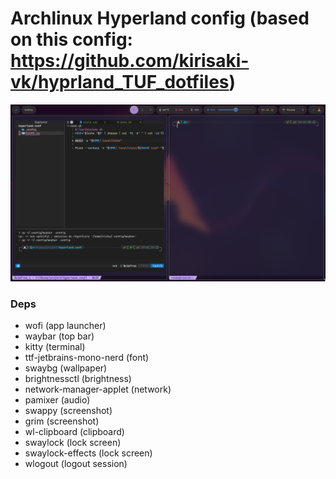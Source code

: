 # Archlinux Hyperland config (based on this config: https://github.com/kirisaki-vk/hyprland_TUF_dotfiles)

![Preview](./assets/preview.png)

### Deps
- wofi (app launcher)
- waybar (top bar)
- kitty (terminal)
- ttf-jetbrains-mono-nerd (font)
- swaybg (wallpaper)
- brightnessctl (brightness)
- network-manager-applet (network)
- pamixer (audio)
- swappy (screenshot)
- grim (screenshot)
- wl-clipboard (clipboard)
- swaylock (lock screen)
- swaylock-effects (lock screen)
- wlogout (logout session)
